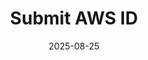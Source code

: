 ---
type: assignment
date: 2025-08-25
tag: 'Assignment #0'
title: 'Submit AWS ID'
hide_from_announcments: true
due_event: 
    type: due
    date: 2025-08-29T23:59:59+3:30
    description: 'Submit AWS ID due'
---